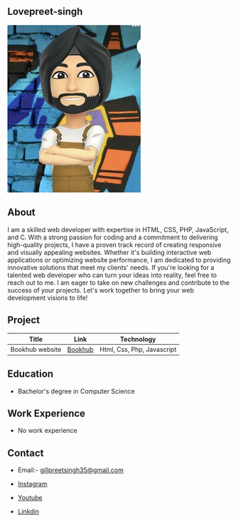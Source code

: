 
## Lovepreet-singh
![Profile Pic](https://github.com/Lovepreet-G/resume/blob/main/_readme/profile-pic-lovepreet.jpg)


## About
I am a skilled web developer with expertise in HTML, CSS, PHP, JavaScript, and C. With a strong passion for coding and a commitment to delivering high-quality projects, I have a proven track record of creating responsive and visually appealing websites. Whether it's building interactive web applications or optimizing website performance, I am dedicated to providing innovative solutions that meet my clients' needs. If you're looking for a talented web developer who can turn your ideas into reality, feel free to reach out to me. I am eager to take on new challenges and contribute to the success of your projects. Let's work together to bring your web development visions to life!

## Project

|Title|Link|Technology|
|-----|----|----------|
|Bookhub website|[Bookhub](https://github.com/Lovepreet-G/Book-Selling-Website)|Html, Css, Php, Javascript|


## Education
- Bachelor's degree in Computer Science

## Work Experience
- No work experience

## Contact

- Email:- gillpreetsingh35@gmail.com

- [Instagram](https://instagram.com/lovepreett.gilll?igshid=MjEwN2IyYWYwYw==)

- [Youtube](https://youtube.com/@Rivalers4)

- [Linkdin](https://www.linkedin.com/in/lovepreet-singh-b1771718a)








